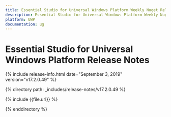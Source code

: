 ```yaml
---
title: Essential Studio for Universal Windows Platform Weekly Nuget Release Release Notes  
description: Essential Studio for Universal Windows Platform Weekly Nuget Release Release Notes  
platform: UWP
documentation: ug
---
```


# Essential Studio for Universal Windows Platform  Release Notes  

{% include release-info.html date="September 3, 2019"  version="v17.2.0.49" %} 


{% directory path: _includes/release-notes/v17.2.0.49 %}

{% include {{file.url}} %}

{% enddirectory %}